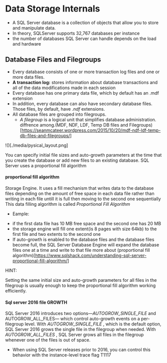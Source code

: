# Data Storage Internals
- A SQL Server database is a collection of objects that allow you to store and manipulate data.
- In theory, SQLServer supports 32,767 databases per instance
- the number of databases SQL Server can handle depends on the load and hardware

## Database Files and Filegroups
- Every database consists of one or more transaction log files and one or more data files.
- **A transaction log:** stores information about database transactions and all of the data modifications made in each session
- Every database has one primary data file, which by default has an .mdf extension
- In addition, every database can also have secondary database files. Those files, by default, have *.ndf* extensions.
- All database files are grouped into filegroups.
    *   *A filegroup* is a logical unit that simplifies database administration.
diffrence among.(MDF, NDF, LDF, Temp DB files and Filegroups)[https://seanmcateer.wordpress.com/2015/10/20/mdf-ndf-ldf-temp-db-files-and-filegroups/]

!()[./media/pysical_layout.png]

>
You can specify initial file sizes and auto-growth parameters at the time that you create the database
or add new files to an existing database. SQL Server uses a proportional fill algorithm 
>

#### proportional fill algorithm
Storage Engine. It uses a fill mechanism that writes data to the database files depending on the amount of free space in each data file rather than writing in each file untill it is full then moving to the second one sequentially This data filling algorithm is called *Proportional Fill Algorithm*

- Eample:
 * if the first data file has 10 MB free space and the second one has 20 MB
 * the storage engine will fill one extent(is 8 pages with size 64kb) to the first file and two extents to the second one
 * If auto-growth is enabled to the database files and the database files become full, the SQL Server Database Engine will expand the database files one at a time and write to that file
more about (proportional fill algorithm)[https://www.sqlshack.com/understanding-sql-server-proportional-fill-algorithm/]

HINT: 
>
Setting the same initial size and auto-growth parameters for all files in the filegroup is usually enough to keep the proportional fill algorithm working efficiently. 
>

#### Sql server 2016 file GROWTH
SQL Server 2016 introduces two options—*AUTOGROW_SINGLE_FILE* and AUTOGROW_ALL_FILES— which
control auto-growth events on a per-filegroup level. With *AUTOGROW_SINGLE_FILE* , which is the default
option, SQL Server 2016 grows the single file in the filegroup when needed. With *AUTOGROW_ALL_FILES* , SQL
Server grows all files in the filegroup whenever one of the files is out of space.
- When using SQL Server releases prior to 2016, you can control this behavior with the instance-level trace flag T1117


